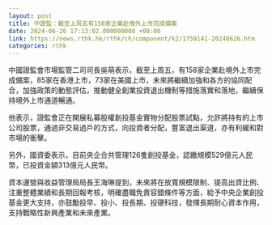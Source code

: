 ```yaml
---
layout: post
title: 中證監：截至上周五有158家企業赴境外上市完成備案
date: 2024-06-26 17:13:02.000000000 +08:00
link: https://news.rthk.hk/rthk/ch/component/k2/1759141-20240626.htm
categories: rthk
---
```


中國證監會市場監管二司司長吳萌表示，截至上周五，有158家企業赴境外上市完成備案，85家在香港上市，73家在美國上市，未來將繼續加強和各方的協同配合，加強政策的動態評估，推動健全創業投資退出機制等措施落實和落地，繼續保持境外上市通道暢通。

他表示，證監會正在開展私募股權創投基金實物分配股票試點，允許將持有的上市公司股票，通過非交易過戶的方式，向投資者分配，豐富退出渠道，亦有利緩和對市場的衝擊。

另外，國資委表示，目前央企合共管理126隻創投基金，認繳規模529億元人民幣，已投資金額313億元人民幣。

資本運營與收益管理局局長王海琳提到，未來將在放寬規模限制、提高出資比例、注重整體業績和長期回報考核，明確盡職免責容錯條件等方面，給予中央企業創投基金更大支持，亦鼓勵投早、投小、投長期、投硬科技，發揮長期耐心資本作用，支持戰略性新興產業和未來產業。
